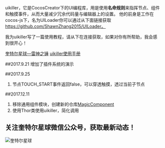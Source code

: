 uikiller，它是CocosCreator下的UI编程库，用是使用**名命规则**来指挥节点、组件和触摸事件，从而大量减少冗余代码量与编辑器上的设置。
他的前身是工作在cocos-js下，名为UILoader你可以通过从下面链接获取
https://github.com/ShawnZhang2015/UILoader。

我为uikiller写了一篇使用教程，请从下在连接获取，如果对你有所帮助，我会感到很开心！


[奎特尔星球—雷神之锤](http://www.jianshu.com/p/174cc2160a7d)
[uikiller使用手册](https://mp.weixin.qq.com/s?__biz=MzA5MjEwOTI4Ng==&mid=2247484000&idx=1&sn=1ed99ddc834915fa5864d86e4ea801e9)

##2017.9.21
增加了插件系统的演示

##2017.9.25
1. 节点TOUCH_START事件返回false，可以穿透触摸，透过当前子节点

##2017.12.11
1. 移除通用组件模块，创建新的仓库[MagicComponent](https://github.com/ShawnZhang2015/MagicComponent)
2. 使用Thor类使用uikiller，简化调用

## 关注**奎特尔星球**微信公众号，获取最新动态！

![奎特尔星球](https://github.com/ShawnZhang2015/uikiller/raw/master/WeChat-Official-Accounts.jpg)
